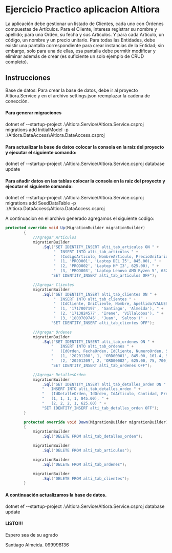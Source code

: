 # Ejercicio Practico aplicacion Altiora
La aplicación debe gestionar un listado de Clientes, cada uno con Órdenes compuestas de
Artículos. Para el Cliente, interesa registrar su nombre y apellido; para una Orden, su fecha
y sus Artículos. Y para cada Artículo, un código, un nombre y un precio unitario. Para todas
las Entidades, debe existir una pantalla correspondiente para crear instancias de la Entidad;
sin embargo, solo para una de ellas, esa pantalla debe permitir modificar y eliminar además
de crear (es suficiente un solo ejemplo de CRUD completo).

## Instrucciones
Base de datos:
Para crear la base de datos, debe ir al proyecto Altiora.Service y en el archivo settings.json reemplazar la cadena de conección.
#### Para generar migraciones
dotnet ef --startup-project .\Altiora.Service\Altiora.Service.csproj migrations add InitialModel -p .\Altiora.DataAccess\Altiora.DataAccess.csproj

#### Para actualizar la base de datos  colocar la consola en la raiz del proyecto y ejecutar el siguiente comando:
dotnet ef --startup-project .\Altiora.Service\Altiora.Service.csproj database update

#### Para añadir datos en las tablas colocar la consola en la raiz del proyecto y ejecutar el siguiente comando:
dotnet ef --startup-project .\Altiora.Service\Altiora.Service.csproj migrations add SeedDataTable -p .\Altiora.DataAccess\Altiora.DataAccess.csproj

A continuacion en el archivo generado agregamos el siguiente codigo:

```C#
protected override void Up(MigrationBuilder migrationBuilder)
        {
            //Agregar Articulos
            migrationBuilder
                .Sql("SET IDENTITY_INSERT alti_tab_articulos ON " +
                     "  INSERT INTO alti_tab_articulos " +
                     "  (CodigoArticulo, NombreArticulo, PrecioUnitarioArticulo)VALUES " +
                     "  (1, 'PROD001', 'Laptop DEL I5', 845.00), " +
                     "  (2, 'PROD002', 'Laptop HP I3', 625.00), " +
                     "  (3, 'PROD003', 'Laptop Lenovo AMD Ryzen 5', 632.00)" +
                    "SET IDENTITY_INSERT alti_tab_articulos OFF");

            //Agregar Clientes 
            migrationBuilder
                .Sql("SET IDENTITY_INSERT alti_tab_clientes ON " +
                     "  INSERT INTO alti_tab_clientes " +
                     "  (IdCliente, DniCliente, Nombre, Apellido)VALUES " +
                     "  (1, '1717007197', 'Santiago', 'Almeida'), " +
                     "  (2, '1713824577', 'Irene', 'Villalobos'), " +
                     "  (3, '1800789745', 'Juan', 'Saltos')" +
                    "SET IDENTITY_INSERT alti_tab_clientes OFF");

            //Agregar Ordenes
            migrationBuilder
                .Sql("SET IDENTITY_INSERT alti_tab_ordenes ON " +
                    "   INSERT INTO alti_tab_ordenes " +
                    "   (IdOrden, FechaOrden, IdCliente, NumeroOrden, Subtotal, MontoIva, MontoTotal)VALUES " +
                    "   (1, '20201208', 1, 'ORD00001', 845.00, 101.4, 946), " +
                    "   (2, '20201209', 2, 'ORD00002', 625.00, 75, 700) " +
                    "SET IDENTITY_INSERT alti_tab_ordenes OFF");

            //Agregar DetallesOrden
            migrationBuilder
                .Sql("SET IDENTITY_INSERT alti_tab_detalles_orden ON " +
                "   INSERT INTO alti_tab_detalles_orden " +
                "   (IdDetalleOrden, IdOrden, IdArticulo, Cantidad, PrecioTotal)VALUES " +
                "   (1, 1, 1, 1, 845.00), " +
                "   (2, 2, 2, 1, 625.00) " +
                "SET IDENTITY_INSERT alti_tab_detalles_orden OFF");
        }

        protected override void Down(MigrationBuilder migrationBuilder)
        {
            migrationBuilder
                .Sql("DELETE FROM alti_tab_detalles_orden");

            migrationBuilder
                .Sql("DELETE FROM alti_tab_articulos");

            migrationBuilder
                .Sql("DELETE FROM alti_tab_ordenes");

            migrationBuilder
                .Sql("DELETE FROM alti_tab_clientes");
        }
```
  
#### A continuación actualizamos la base de datos.
dotnet ef --startup-project .\Altiora.Service\Altiora.Service.csproj database update

#### LISTO!!!
Espero sea de su agrado

Santiago Almeida.
099998136

